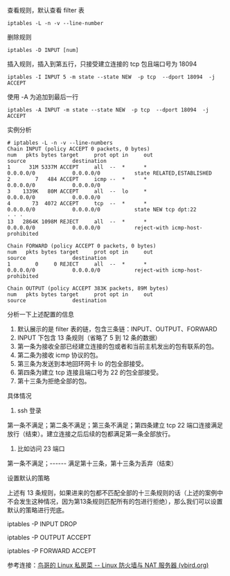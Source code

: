 查看规则，默认查看 filter 表

```
iptables -L -n -v --line-number
```

删除规则

```
iptables -D INPUT [num]
```

插入规则，插入到第五行，只接受建立连接的 tcp 包且端口号为 18094

```
iptables -I INPUT 5 -m state --state NEW  -p tcp  --dport 18094  -j ACCEPT
```

使用 -A 为追加到最后一行

```
iptables -A INPUT -m state --state NEW  -p tcp  --dport 18094  -j ACCEPT
```

实例分析
```
# iptables -L -n -v --line-numbers
Chain INPUT (policy ACCEPT 0 packets, 0 bytes)
num   pkts bytes target     prot opt in     out     source               destination
1      31M 5337M ACCEPT     all  --  *      *       0.0.0.0/0            0.0.0.0/0           state RELATED,ESTABLISHED
2        7   484 ACCEPT     icmp --  *      *       0.0.0.0/0            0.0.0.0/0
3    1339K   80M ACCEPT     all  --  lo     *       0.0.0.0/0            0.0.0.0/0
4       73  4072 ACCEPT     tcp  --  *      *       0.0.0.0/0            0.0.0.0/0           state NEW tcp dpt:22
· · ·
13   2864K 1098M REJECT     all  --  *      *       0.0.0.0/0            0.0.0.0/0           reject-with icmp-host-prohibited

Chain FORWARD (policy ACCEPT 0 packets, 0 bytes)
num   pkts bytes target     prot opt in     out     source               destination
1        0     0 REJECT     all  --  *      *       0.0.0.0/0            0.0.0.0/0           reject-with icmp-host-prohibited

Chain OUTPUT (policy ACCEPT 383K packets, 89M bytes)
num   pkts bytes target     prot opt in     out     source               destination
```
分析一下上述配置的信息

1. 默认展示的是 filter 表的链，包含三条链：INPUT、OUTPUT、FORWARD
2. INPUT 下包含 13 条规则（省略了 5 到 12 条的数据）
3. 第一条为接收全部已经建立连接的包或者和当前主机发出的包有联系的包。
4. 第二条为接收 icmp 协议的包。
5. 第三条为发送到本地回环网卡 lo 的包全部接受。
6. 第四条为建立 tcp 连接且端口号为 22 的包全部接受。
7. 第十三条为拒绝全部的包。

具体情况

1. ssh 登录

第一条不满足；第二条不满足；第三条不满足；第四条建立 tcp 22 端口连接满足放行（结束）。建立连接之后后续的包都满足第一条全部放行。

1. 比如访问 23 端口

第一条不满足；------ 满足第十三条，第十三条为丢弃（结束）

设置默认的策略

上述有 13 条规则，如果进来的包都不匹配全部的十三条规则的话（上述的案例中不会发生这种情况，因为第13条规则匹配所有的包进行拒绝），那么我们可以设置默认的策略进行兜底。

iptables -P INPUT DROP

iptables -P OUTPUT ACCEPT

iptables -P FORWARD ACCEPT

参考连接：[鸟哥的 Linux 私房菜 -- Linux 防火墙与 NAT 服务器 (vbird.org)](http://cn.linux.vbird.org/linux_server/0250simple_firewall_3.php)